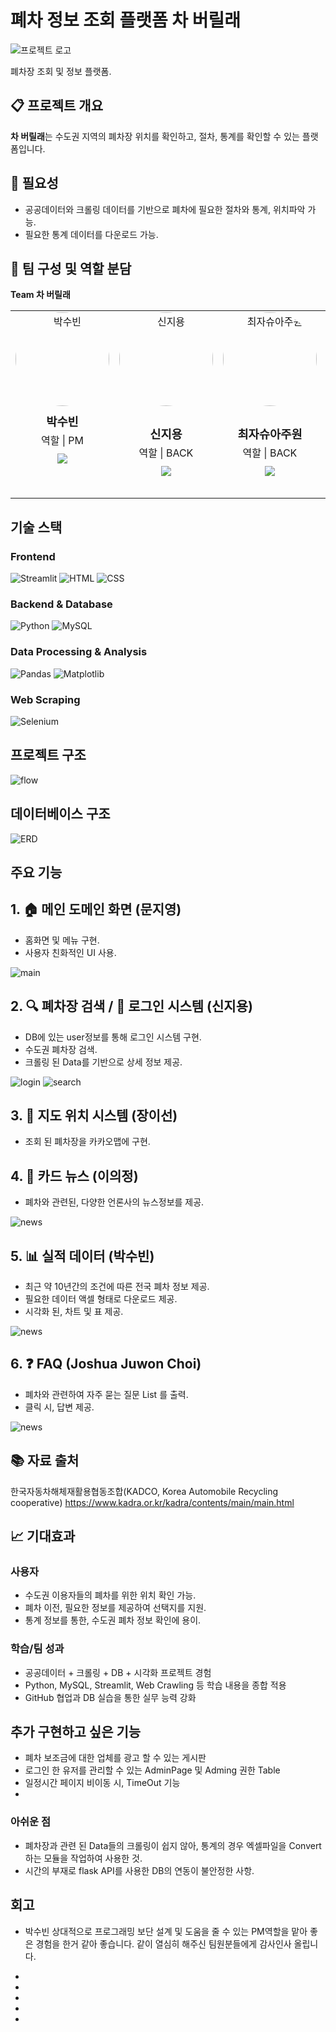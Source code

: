 # 폐차 정보 조회 플랫폼 차 버릴래

<img src="image/logo.png" alt="프로젝트 로고" width="auto">

폐차장 조회 및 정보 플랫폼.

## 📋 프로젝트 개요
**차 버릴래**는 수도권 지역의 폐차장 위치를 확인하고, 절차, 통계를 확인할 수 있는 플랫폼입니다.

## 🎯 필요성
- 공공데이터와 크롤링 데이터를 기반으로 폐차에 필요한 절차와 통계, 위치파악 가능.
- 필요한 통계 데이터를 다운로드 가능.

## 👥 팀 구성 및 역할 분담

**Team 차 버릴래**
<table>
<tr>
<td align="center" width="200" style="vertical-align: top; height: 300px;">
  <img src="image/park.png" width="150" height="150" style="border-radius: 50%; object-fit: cover;" alt="박수빈"/>
  <br />
  <h3 style="margin: 10px 0 5px 0;">박수빈</h3>
  <p style="margin: 5px 0;">역할 | PM</p>
  <div style="margin-top: 10px;">
    <a href="https://github.com/sbpark2930-ui">
      <img src="https://img.shields.io/badge/GitHub-181717?style=flat-square&logo=GitHub&logoColor=white"/>
    </a>
  </div>
</td>

<td align="center" width="200" style="vertical-align: top; height: 300px;">
<img src="image/sin.png" width="150" height="150" style="border-radius: 50%; object-fit: cover;" alt="신지용"/>
  <br />
<br />
<h3 style="margin: 10px 0 5px 0;">신지용</h3>
<p style="margin: 5px 0;">역할 | BACK</p>
<div style="margin-top: 10px;">
<a href="https://github.com/sjy361872">
<img src="https://img.shields.io/badge/GitHub-181717?style=flat-square&logo=GitHub&logoColor=white"/>
</a>
</div>
</td>
<td align="center" width="200" style="vertical-align: top; height: 300px;">
<img src="image/choi.jpg" width="150" height="150" style="border-radius: 50%; object-fit: cover;" alt="최자슈아주원"/>
  <br />
<br />
<h3 style="margin: 10px 0 5px 0;">최자슈아주원</h3>
<p style="margin: 5px 0;">역할 | BACK</p>
<div style="margin-top: 10px;">
<a href="https://github.com/reasonableplan">
<img src="https://img.shields.io/badge/GitHub-181717?style=flat-square&logo=GitHub&logoColor=white"/>
</a>
</div>
</td>
<td align="center" width="200" style="vertical-align: top; height: 300px;">
<img src="image/lee.png" width="150" height="150" style="border-radius: 50%; object-fit: cover;" alt="이의정"/>
<br />
<h3 style="margin: 10px 0 5px 0;">이의정</h3>
<p style="margin: 5px 0;">역할 | 크롤링</p>
<div style="margin-top: 10px;">
<a href="https://github.com/lee910814">
<img src="https://img.shields.io/badge/GitHub-181717?style=flat-square&logo=GitHub&logoColor=white"/>
</a>
</div>
</td>
<td align="center" width="200" style="vertical-align: top; height: 300px;">
<img src="image/jang.png" width="150" height="150" style="border-radius: 50%; object-fit: cover;" alt="장이선"/>
<br />
<h3 style="margin: 10px 0 5px 0;">장이선</h3>
<p style="margin: 5px 0;">역할 | DB/FRONT</p>
<div style="margin-top: 10px;">
<a href="https://github.com/jang-yiseon">
<img src="https://img.shields.io/badge/GitHub-181717?style=flat-square&logo=GitHub&logoColor=white"/>
</a>
</div>
<td align="center" width="200" style="vertical-align: top; height: 300px;">
<img src="image/moon.jpg" width="150" height="150" style="border-radius: 50%; object-fit: cover;" alt="문지영"/>
<br />
<h3 style="margin: 10px 0 5px 0;">문지영</h3>
<p style="margin: 5px 0;">역할 | FRONT</p>
<div style="margin-top: 10px;">
<a href="https://github.com/moon-613">
<img src="https://img.shields.io/badge/GitHub-181717?style=flat-square&logo=GitHub&logoColor=white"/>
</a>
</div>
</td>
</tr>
</table>

## 기술 스택

### Frontend
![Streamlit](https://img.shields.io/badge/Streamlit-FF4B4B?style=for-the-badge&logo=Streamlit&logoColor=white)
![HTML](https://img.shields.io/badge/HTML5-E34F26?style=for-the-badge&logo=html5&logoColor=white)
![CSS](https://img.shields.io/badge/CSS3-1572B6?style=for-the-badge&logo=css3&logoColor=white)

### Backend & Database
![Python](https://img.shields.io/badge/Python-3776AB?style=for-the-badge&logo=python&logoColor=white)
![MySQL](https://img.shields.io/badge/MySQL-4479A1?style=for-the-badge&logo=mysql&logoColor=white)

### Data Processing & Analysis
![Pandas](https://img.shields.io/badge/Pandas-150458?style=for-the-badge&logo=pandas&logoColor=white)
![Matplotlib](https://img.shields.io/badge/Matplotlib-11557c?style=for-the-badge)

### Web Scraping
![Selenium](https://img.shields.io/badge/Selenium-43B02A?style=for-the-badge&logo=selenium&logoColor=white)

## 프로젝트 구조
<img src="image/flow.png" alt="flow" width="auto">

## 데이터베이스 구조
<img src="image/erd.png" alt="ERD" width="auto">

## 주요 기능

## 1. 🏠 메인 도메인 화면 (문지영)
- 홈화면 및 메뉴 구현.
- 사용자 친화적인 UI 사용.

<img src="image/main.gif" alt="main" width="auto">

## 2. 🔍 폐차장 검색 / 🔐 로그인 시스템 (신지용)
- DB에 있는 user정보를 통해 로그인 시스템 구현.
- 수도권 폐차장 검색.
- 크롤링 된 Data를 기반으로 상세 정보 제공.

<img src="image/login.gif" alt="login" width="auto">

<img src="image/search.gif" alt="search" width="auto">

## 3. 📍 지도 위치 시스템 (장이선)
- 조회 된 폐차장을 카카오맵에 구현.

## 4. 📰 카드 뉴스 (이의정)
- 폐차와 관련된, 다양한 언론사의 뉴스정보를 제공.

<img src="image/news.gif" alt="news" width="auto">

## 5. 📊 실적 데이터 (박수빈)
- 최근 약 10년간의 조건에 따른 전국 폐차 정보 제공.
- 필요한 데이터 액셀 형태로 다운로드 제공.
- 시각화 된, 차트 및 표 제공.

<img src="image/dataTable.gif" alt="news" width="auto">

## 6. ❓ FAQ (Joshua Juwon Choi)
- 폐차와 관련하여 자주 묻는 질문 List 를 출력.
- 클릭 시, 답변 제공.

<img src="image/faq.gif" alt="news" width="auto">

## 📚 자료 출처
한국자동차해체재활용협동조합(KADCO, Korea Automobile Recycling cooperative) 
https://www.kadra.or.kr/kadra/contents/main/main.html

## 📈 기대효과

### 사용자
- 수도권 이용자들의 폐차를 위한 위치 확인 가능.
- 폐차 이전, 필요한 정보를 제공하여 선택지를 지원.
- 통계 정보를 통한, 수도권 폐차 정보 확인에 용이.

### 학습/팀 성과
- 공공데이터 + 크롤링 + DB + 시각화 프로젝트 경험
- Python, MySQL, Streamlit, Web Crawling 등 학습 내용을 종합 적용
- GitHub 협업과 DB 실습을 통한 실무 능력 강화

## 추가 구현하고 싶은 기능
- 폐차 보조금에 대한 업체를 광고 할 수 있는 게시판
- 로그인 한 유저를 관리할 수 있는 AdminPage 및 Adming 권한 Table
- 일정시간 페이지 비이동 시, TimeOut 기능
- 

### 아쉬운 점
- 폐차장과 관련 된 Data들의 크롤링이 쉽지 않아, 통계의 경우 엑셀파일을 Convert 하는 모듈을 작업하여 사용한 것.
- 시간의 부재로 flask API를 사용한 DB의 연동이 불안정한 사항.

## 회고
- 박수빈 상대적으로 프로그래밍 보단 설계 및 도움을 줄 수 있는 PM역할을 맡아 좋은 경험을 한거 같아 좋습니다.
    같이 열심히 해주신 팀원분들에게 감사인사 올립니다.

-

-

-

-

-